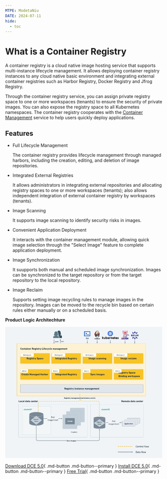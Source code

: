 ```yaml
---
MTPE: ModetaNiu
DATE: 2024-07-11
hide:
  - toc
---
```


# What is a Container Registry

A container registry is a cloud native image hosting service that supports multi-instance lifecycle management. 
It allows deploying container registry instances to any cloud native basic environment and integrating external 
container registries such as Harbor Registry, Docker Registry and Jfrog Registry.

Through the container registry service, you can assign private registry space to one or more workspaces (tenants) 
to ensure the security of private images. You can also expose the registry space to all Kubernetes namespaces. 
The container registry cooperates with the [Container Management](../../kpanda/intro/index.md) service to help users quickly deploy applications.

## Features

- Full Lifecycle Management

    The container registry provides lifecycle management through managed harbors, including the creation, editing, 
    and deletion of image repositories.

- Integrated External Registries

    It allows administrators in integrating external repositories and allocating registry spaces to one or more 
    workspaces (tenants); also allows independent integration of external container registry by workspaces (tenants).

- Image Scanning

    It supports image scanning to identify security risks in images.

- Convenient Application Deployment

    It interacts with the container management module, allowing quick image selection through the "Select Image" feature 
    to complete application deployment.

- Image Synchronization

    It suupports both manual and scheduled image synchronization. Images can be synchronized to the target repository 
    or from the target repository to the local repository.

- Image Reclaim

    Supports setting image recycling rules to manage images in the repository. Images can be moved to the recycle bin based on certain rules either manually or on a scheduled basis.

**Product Logic Architechture**

![architecture](../images/harbordesign01.jpg)

[Download DCE 5.0](../../download/index.md){ .md-button .md-button--primary }
[Install DCE 5.0](../../install/index.md){ .md-button .md-button--primary }
[Free Trial](../../dce/license0.md){ .md-button .md-button--primary }
